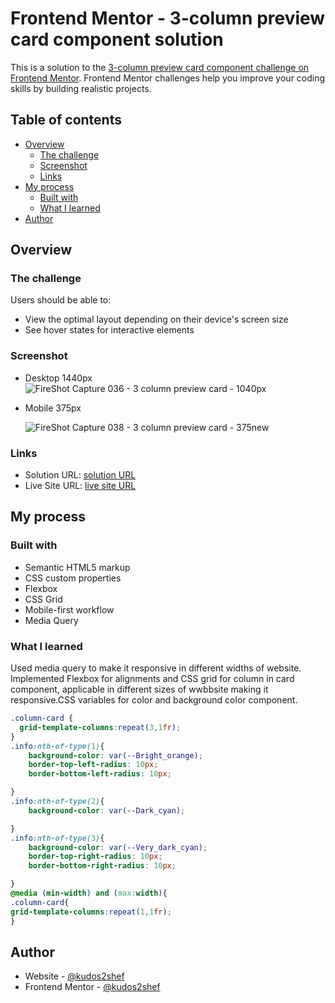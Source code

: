 # Frontend Mentor - 3-column preview card component solution

This is a solution to the [3-column preview card component challenge on Frontend Mentor](https://www.frontendmentor.io/challenges/3column-preview-card-component-pH92eAR2-). Frontend Mentor challenges help you improve your coding skills by building realistic projects. 

## Table of contents

- [Overview](#overview)
  - [The challenge](#the-challenge)
  - [Screenshot](#screenshot)
  - [Links](#links)
- [My process](#my-process)
  - [Built with](#built-with)
  - [What I learned](#what-i-learned)
- [Author](#author)


## Overview

### The challenge

Users should be able to:

- View the optimal layout depending on their device's screen size
- See hover states for interactive elements

### Screenshot
- Desktop 1440px
  ![FireShot Capture 036 - 3 column preview card - 1040px](https://github.com/kudos2Shef/3-column-preview-card-component/assets/16985060/e50207f3-21c2-4f19-b292-ac5eb914f838)

- Mobile 375px

  ![FireShot Capture 038 - 3 column preview card - 375new](https://github.com/kudos2Shef/3-column-preview-card-component/assets/16985060/4d07f717-df4b-4ae4-a585-84cd1c08bc3e)

### Links

- Solution URL: [solution URL ](https://github.com/kudos2Shef/3-column-preview-card-component)
- Live Site URL: [live site URL](https://your-live-site-url.com)

## My process

### Built with

- Semantic HTML5 markup
- CSS custom properties
- Flexbox
- CSS Grid
- Mobile-first workflow
- Media Query



### What I learned

Used media query to make it responsive in different widths of website. Implemented Flexbox for alignments and CSS grid for column in card component, applicable in different sizes of wwbbsite making it responsive.CSS variables for color and background color component.  


```css
.column-card {
  grid-template-columns:repeat(3,1fr);
}
.info:nth-of-type(1){
	background-color: var(--Bright_orange);
	border-top-left-radius: 10px;
	border-bottom-left-radius: 10px;

}
.info:nth-of-type(2){
	background-color: var(--Dark_cyan);

}
.info:nth-of-type(3){
	background-color: var(--Very_dark_cyan);
	border-top-right-radius: 10px;
	border-bottom-right-radius: 10px;

}
@media (min-width) and (max:width){
.column-card{
grid-template-columns:repeat(1,1fr);
}
```



## Author

- Website - [@kudos2shef](https://github.com/kudos2Shef)
- Frontend Mentor - [@kudos2shef](https://www.frontendmentor.io/profile/kudos2Shef)

